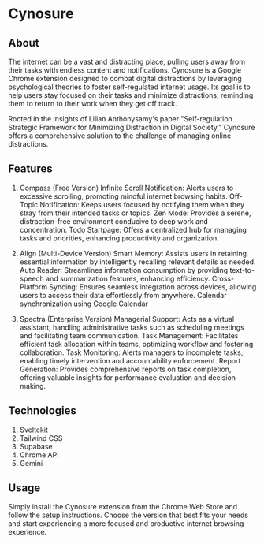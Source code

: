 # Cynosure
## About
The internet can be a vast and distracting place, pulling users away from their tasks with endless content and notifications. Cynosure is a Google Chrome extension designed to combat digital distractions by leveraging psychological theories to foster self-regulated internet usage. Its goal is to help users stay focused on their tasks and minimize distractions, reminding them to return to their work when they get off track.

Rooted in the insights of Lilian Anthonysamy's paper "Self-regulation Strategic Framework for Minimizing Distraction in Digital Society," Cynosure offers a comprehensive solution to the challenge of managing online distractions.

## Features
1. Compass (Free Version)
Infinite Scroll Notification: Alerts users to excessive scrolling, promoting mindful internet browsing habits.
Off-Topic Notification: Keeps users focused by notifying them when they stray from their intended tasks or topics.
Zen Mode: Provides a serene, distraction-free environment conducive to deep work and concentration.
Todo Startpage: Offers a centralized hub for managing tasks and priorities, enhancing productivity and organization.

2. Align (Multi-Device Version)
Smart Memory: Assists users in retaining essential information by intelligently recalling relevant details as needed.
Auto Reader: Streamlines information consumption by providing text-to-speech and summarization features, enhancing efficiency.
Cross-Platform Syncing: Ensures seamless integration across devices, allowing users to access their data effortlessly from anywhere.
Calendar synchronization using Google Calendar

3. Spectra (Enterprise Version)
Managerial Support: Acts as a virtual assistant, handling administrative tasks such as scheduling meetings and facilitating team communication.
Task Management: Facilitates efficient task allocation within teams, optimizing workflow and fostering collaboration.
Task Monitoring: Alerts managers to incomplete tasks, enabling timely intervention and accountability enforcement.
Report Generation: Provides comprehensive reports on task completion, offering valuable insights for performance evaluation and decision-making.

## Technologies
1. Sveltekit
2. Tailwind CSS
3. Supabase
4. Chrome API
5. Gemini

## Usage
Simply install the Cynosure extension from the Chrome Web Store and follow the setup instructions. Choose the version that best fits your needs and start experiencing a more focused and productive internet browsing experience.
